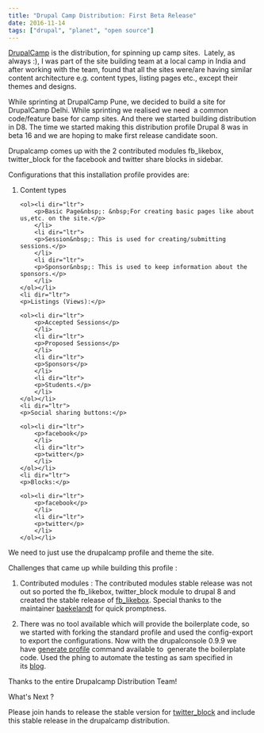 ```yaml
---
title: "Drupal Camp Distribution: First Beta Release"
date: 2016-11-14
tags: ["drupal", "planet", "open source"]
---
```


<p><a href="http://www.drupal.org/project/drupalcamp">DrupalCamp</a>&nbsp;is the distribution, for spinning up camp sites. &nbsp;Lately, as always :), I was part of the site building team at a local camp in India and after working with the team, found that all the sites were/are having similar content architecture e.g. content types, listing pages etc., except their themes and designs.</p>

<p>While sprinting at DrupalCamp Pune, we decided to build a site for DrupalCamp Delhi. While sprinting we realised we need &nbsp;a common code/feature base for camp sites. And there we started building distribution in D8. The time we started making this distribution profile Drupal 8 was in beta 16 and we are hoping to make first release candidate soon.</p>

<p>Drupalcamp comes up with the 2 contributed modules fb_likebox, twitter_block for the facebook and twitter share blocks in sidebar.</p>

<p>Configurations that this installation profile provides&nbsp;are:</p>

<ol><li dir="ltr">
	<p>Content types</p>

	<ol><li dir="ltr">
		<p>Basic Page&nbsp;: &nbsp;For creating basic pages like about us,etc. on the site.</p>
		</li>
		<li dir="ltr">
		<p>Session&nbsp;: This is used for creating/submitting sessions.</p>
		</li>
		<li dir="ltr">
		<p>Sponsor&nbsp;: This is used to keep information about the sponsors.</p>
		</li>
	</ol></li>
	<li dir="ltr">
	<p>Listings (Views):</p>

	<ol><li dir="ltr">
		<p>Accepted Sessions</p>
		</li>
		<li dir="ltr">
		<p>Proposed Sessions</p>
		</li>
		<li dir="ltr">
		<p>Sponsors</p>
		</li>
		<li dir="ltr">
		<p>Students.</p>
		</li>
	</ol></li>
	<li dir="ltr">
	<p>Social sharing buttons:</p>

	<ol><li dir="ltr">
		<p>facebook</p>
		</li>
		<li dir="ltr">
		<p>twitter</p>
		</li>
	</ol></li>
	<li dir="ltr">
	<p>Blocks:</p>

	<ol><li dir="ltr">
		<p>facebook</p>
		</li>
		<li dir="ltr">
		<p>twitter</p>
		</li>
	</ol></li>
</ol><p>We need to just use the drupalcamp profile and theme the site.</p>

<p>Challenges that came up while building this profile&nbsp;:</p>

<ol><li dir="ltr">
	<p>Contributed modules : The contributed modules stable release was not out so ported the fb_likebox, twitter_block module to drupal 8 and created the stable release of&nbsp;<a href="http://www.drupal.org/project/fb_likebox">fb_likebox</a>. Special thanks to the maintainer&nbsp;<a href="https://www.drupal.org/u/baekelandt">baekelandt</a>&nbsp;for quick promptness.</p>
	</li>
	<li dir="ltr">
	<p>There was no tool available which will provide the boilerplate code, so we started with forking the standard profile and used the config-export to export the configurations.&nbsp;Now with the drupalconsole 0.9.9 we have&nbsp;<a href="https://github.com/hechoendrupal/DrupalConsole/releases/tag/0.9.9">generate profile</a>&nbsp;command available to &nbsp;generate the boilerplate code. Used the phing to automate the testing as sam specified in its&nbsp;<a href="https://codedrop.com.au/blog/test-driving-drupal-8-writing-install-profile">blog</a>.</p>
	</li>
</ol><p>Thanks to the entire Drupalcamp Distribution Team!</p>

<p>What's Next ?</p>

<p>Please join hands to release the stable version for&nbsp;<a href="https://www.drupal.org/project/twitter_block">twitter_block</a>&nbsp;and include this stable release in the drupalcamp distribution.</p>